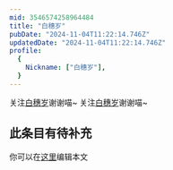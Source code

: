 ```yaml
---
mid: 3546574258964484
title: "白穗岁"
pubDate: "2024-11-04T11:22:14.746Z"
updatedDate: "2024-11-04T11:22:14.746Z"
profile:
  {
    Nickname: ["白穗岁"],
  }
---
```


关注[白穗岁](https://space.bilibili.com/3546574258964484)谢谢喵~ 关注[白穗岁](https://space.bilibili.com/3546574258964484)谢谢喵~

## 此条目有待补充
你可以在[这里](https://github.com/Yuhanawa/VTuber.ICU-Content/edit/master/v/白穗岁/index.md)编辑本文
